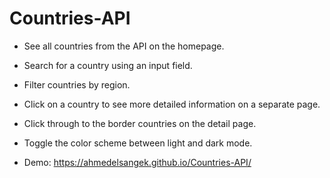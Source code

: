 # Countries-API
* See all countries from the API on the homepage.
* Search for a country using an input field.
* Filter countries by region.
* Click on a country to see more detailed information on a separate page.
* Click through to the border countries on the detail page.
* Toggle the color scheme between light and dark mode.

* Demo: https://ahmedelsangek.github.io/Countries-API/
